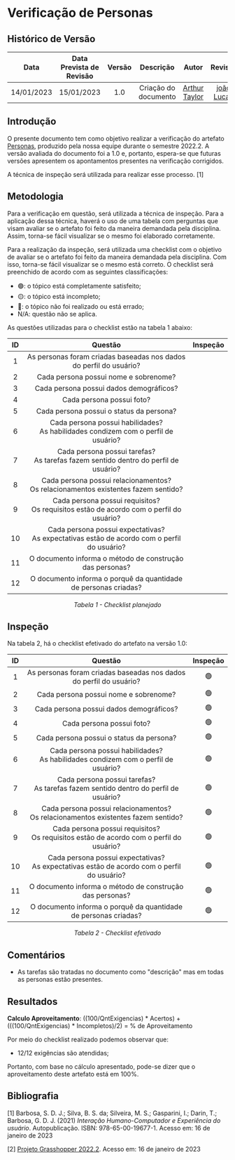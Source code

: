 # Verificação de Personas
## <a>Histórico de Versão</a>
|    Data    | Data Prevista de Revisão | Versão |      Descrição       |                   Autor                    |                  Revisor                   |
| :--------: | :----------------------: | :----: | :------------------: | :----------------------------------------: | :----------------------------------------: |
| 14/01/2023 |        15/01/2023        |  1.0   | Criação do documento | [Arthur Taylor](https://github.com/Eruel6) | [joão Lucas](https://github.com/HacKairos) |

## <a>Introdução</a>
O presente documento tem como objetivo realizar a verificação do artefato [Personas](../../../Elicitacao/personas.md), produzido pela nossa equipe durante o semestre 2022.2. A versão avaliada do documento foi a 1.0 e, portanto, espera-se que futuras versões apresentem os apontamentos presentes na verificação corrigidos.

A técnica de inspeção será utilizada para realizar esse processo. [1]

## <a>Metodologia</a>
Para a verificação em questão, será utilizada a técnica de inspeção. Para a aplicação dessa técnica, haverá o uso de uma tabela com perguntas que visam avaliar se o artefato foi feito da maneira demandada pela disciplina. Assim, torna-se fácil visualizar se o mesmo foi elaborado corretamente.

Para a realização da inspeção, será utilizada uma checklist com o objetivo de avaliar se o artefato foi feito da maneira demandada pela disciplina. Com isso, torna-se fácil visualizar se o mesmo está correto. O checklist será preenchido de acordo com as seguintes classificações:

* 🟢: o tópico está completamente satisfeito;
* 🟡: o tópico está incompleto;
* 🔴: o tópico não foi realizado ou está errado;
* N/A: questão não se aplica.

As questões utilizadas para o checklist estão na tabela 1 abaixo:

<center>

  
|  ID   |                                  Questão                                                            | Inspeção |
| :---: | :--------------------------------------------------------------------------------------------------:| :------: |
|   1   |     As personas foram criadas baseadas nos dados do perfil do usuário?                              |          |
|   2   |                   Cada persona possui nome e sobrenome?                                             |          |
|   3   |                  Cada persona possui dados demográficos?                                            |          |
|   4   |                         Cada persona possui foto?                                                   |          |
|   5   |                 Cada persona possui o status da persona?                                            |          |
|   6   |     Cada persona possui habilidades?<br>As habilidades condizem com o perfil de usuário?            |          |
|   7   |         Cada persona possui tarefas?<br>As tarefas fazem sentido dentro do perfil de usuário?       |          |
|   8   | Cada persona possui relacionamentos?<br>Os relacionamentos existentes fazem sentido?                |          |
|   9   |      Cada persona possui requisitos?<br>Os requisitos estão de acordo com o perfil do usuário?      |          |
|  10   |    Cada persona possui expectativas?<br>As expectativas estão de acordo com o perfil do usuário?    |          |
|  11   |          O documento informa o método de construção das personas?                                   |          |
|  12   |      O documento informa o porquê da quantidade de personas criadas?                                |          |
  
*Tabela 1 - Checklist planejado*

</center>

## <a>Inspeção</a>

Na tabela 2, há o checklist efetivado do artefato na versão 1.0:

<center>

  
|  ID   |                                  Questão                                                            | Inspeção |
| :---: | :--------------------------------------------------------------------------------------------------:| :------: |
|   1   |     As personas foram criadas baseadas nos dados do perfil do usuário?                              |     🟢    |
|   2   |                   Cada persona possui nome e sobrenome?                                             |     🟢    |
|   3   |                  Cada persona possui dados demográficos?                                            |     🟢    |
|   4   |                         Cada persona possui foto?                                                   |     🟢    |
|   5   |                 Cada persona possui o status da persona?                                            |     🟢    |
|   6   |     Cada persona possui habilidades?<br>As habilidades condizem com o perfil de usuário?            |     🟢    |
|   7   |         Cada persona possui tarefas?<br>As tarefas fazem sentido dentro do perfil de usuário?       |     🟢    |
|   8   | Cada persona possui relacionamentos?<br>Os relacionamentos existentes fazem sentido?                |     🟢    |
|   9   |      Cada persona possui requisitos?<br>Os requisitos estão de acordo com o perfil do usuário?      |     🟢    |
|  10   |    Cada persona possui expectativas?<br>As expectativas estão de acordo com o perfil do usuário?    |     🟢    |
|  11   |          O documento informa o método de construção das personas?                                   |     🟢    |
|  12   |      O documento informa o porquê da quantidade de personas criadas?                                |     🟢    |
  
*Tabela 2 - Checklist efetivado*

</center>

## <a>Comentários</a>

* As tarefas são tratadas no documento como "descrição" mas em todas as personas estão presentes.

  
## <a>Resultados</a>
<a>**Calculo Aproveitamento**</a>: ((100/QntExigencias) * Acertos) + (((100/QntExigencias) * Incompletos)/2) = % de Aproveitamento

Por meio do checklist realizado podemos observar que:
  
  * 12/12 exigências são atendidas;

Portanto, com base no cálculo apresentado, pode-se dizer que o aproveitamento deste artefato está em 100%.
  
## <a>Bibliografia</a>

[1] Barbosa, S. D. J.; Silva, B. S. da; Silveira, M. S.; Gasparini, I.; Darin, T.; Barbosa, G. D. J. (2021) _Interação Humano-Computador e Experiência do usuário_. Autopublicação. ISBN: 978-65-00-19677-1. Acesso em: 16 de janeiro de 2023

[2] [Projeto Grasshopper 2022.2](https://github.com/Requisitos-de-Software/2022.2-Grasshopper/blob/main/docs/analise-de-requisitos/verificacao/personas-verificacao.md). Acesso em: 16 de janeiro de 2023
